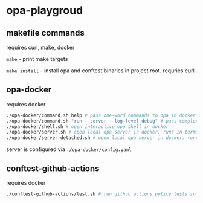 # opa-playgroud

## makefile commands

requires curl,  make, docker

`make` - print make targets

`make install` - install opa and conftest binaries in project root. requries curl

## opa-docker

requires docker

```bash
./opa-docker/command.sh help # pass one-word commands to opa in docker
./opa-docker/command.sh "run --server --log-level debug" # pass complex commands to opa in docker
./opa-docker/shell.sh # open interactive opa shell in docker
./opa-docker/server.sh # open local opa server in docker. runs in terminal
./opa-docker/server-detached.sh # open local opa server in docker. runs in background

```

server is configured via `./opa-docker/config.yaml`

## conftest-github-actions

requires docker

```bash
./conftest-github-actions/test.sh # run github actions policy tests in docker
```

